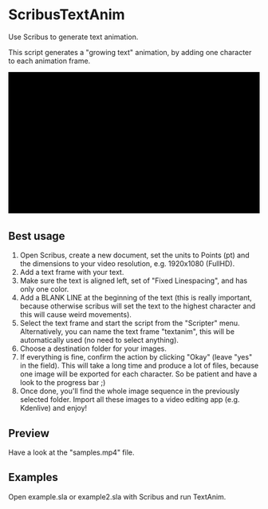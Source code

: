 # ScribusTextAnim
Use Scribus to generate text animation.

This script generates a "growing text" animation, by adding one character to each animation frame.

![screenshot](https://raw.githubusercontent.com/sonejostudios/ScribusTextAnim/master/samples.gif "Scribus TextAnim")

## Best usage
1. Open Scribus, create a new document, set the units to Points (pt) and the dimensions to your video resolution, e.g. 1920x1080 (FullHD).
2. Add a text frame with your text.
3. Make sure the text is aligned left, set of "Fixed Linespacing", and has only one color.
4. Add a BLANK LINE at the beginning of the text (this is really important, because otherwise scribus will set the text to the highest character and this will cause weird movements).
5. Select the text frame and start the script from the "Scripter" menu. Alternatively, you can name the text frame "textanim", this will be automatically used (no need to select anything).
6. Choose a destination folder for your images.
7. If everything is fine, confirm the action by clicking "Okay" (leave "yes" in the field). This will take a long time and produce a lot of files, because one image will be exported for each character. So be patient and have a look to the progress bar ;)
8. Once done, you'll find the whole image sequence in the previously selected folder. Import all these images to a video editing app (e.g. Kdenlive) and enjoy!

## Preview
Have a look at the "samples.mp4" file.

## Examples
Open example.sla or example2.sla with Scribus and run TextAnim.
